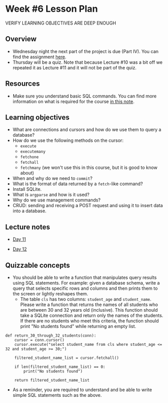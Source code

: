 # Week #6 Lesson Plan

VERIFY LEARNING OBJECTIVES ARE DEEP ENOUGH

## Overview

- Wednesday night the next part of the project is due (Part IV). You can find the assignment [here](../project_assignments/part_4.md).
- Thursday will be a quiz. Note that because Lecture \#10 was a bit off we repeated it as Lecture \#11 and it will not be part of the quiz.

## Resources

- Make sure you understand basic SQL commands. You can find more information on what is required for the course [in this note](../docs/prerequisites.md).

## Learning objectives

- What are connections and cursors and how do we use them to query a database?
- How do we use the following methods on the cursor:
  - `execute`
  - `executemany`
  - `fetchone`
  - `fetchall`
  - `fetchmany` (we won't use this in this course, but it is good to know about)
- When and why do we need to `commit`?
- What is the format of data returned by a `fetch`-like command?
- Install SQLite.
- What is `argparse` and how is it used?
- Why do we use management commands?
- CRUD: sending and receiving a POST request and using it to insert data into a database.

  
## Lecture notes

- [Day 11](../class_notes/11_sqlite.md)

- [Day 12](../class_notes/12_mgmt_and_post.md)


## Quizzable concepts

- You should be able to write a function that manipulates query results using SQL statements. For example: given a database schema, write a query that selects specific rows and columns and then prints them to the screen or lightly reshapes them.
  - The table `cls` has two columns: `student_age` and `student_name`. Please write a function that returns the names of all students who are between 30 and 32 years old (inclusive). This function should take a SQLite connection and return only the names of the students. If there are no students who meet this criteria, the function should print "No students found" while returning an empty list.

```
def return_30_through_32_students(conn):
    cursor = conn.cursor()
    cursor.execute("select student_name from cls where student_age <= 32 and student_age >= 30;")
    
    filtered_student_name_list = cursor.fetchall()

    if len(filtered_student_name_list) == 0:
        print("No students found")
    
    return filtered_student_name_list
```

- As a reminder, you are required to understand and be able to write simple SQL statements such as the above.